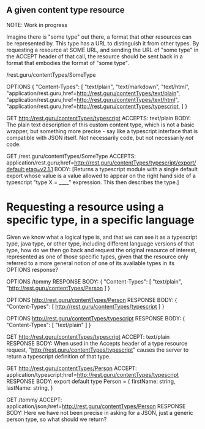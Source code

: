 A given content type resource
-----------------------------

NOTE: Work in progress

Imagine there is "some type" out there, a format that other resources can be represented by. This type has a URL to distinguish it from other types. By
requesting a resource at SOME URL, and sending the URL of "some type" in the ACCEPT header of that call, the resource should be sent back in a format that
embodies the format of "some type".

/rest.guru/contentTypes/SomeType

OPTIONS
{
    "Content-Types": [
        "text/plain",
        "text/markdown",
        "text/html",
        "application/rest.guru;href=http://rest.guru/contentTypes/text/plain",
        "application/rest.guru;href=http://rest.guru/contentTypes/text/html",
        "application/rest.guru;href=http://rest.guru/contentTypes/typescript,
    ]
}

GET http://rest.guru/contentTypes/typescript
ACCEPTS: text/plain
BODY: The plain text description of this custom content type, which is not a basic wrapper, but something more
precise - say like a typescript interface that is compatible with JSON itself. Not necessarily code, but not necessarily
*not* code.

GET /rest.guru/contentTypes/SomeType
ACCEPTS: application/rest.guru;href=http://rest.guru/contentTypes/typescript/export/default;etag=v2.1.1
BODY: [Returns a typescript module with a single default export whose value is a value allowed to appear on the
      right hand side of a typescript "type X = ____" expression. This then describes the type.]


# Requesting a resource using a specific type, in a specific language

Given we know what a logical type is, and that we can see it as a typescript type, java type, or other type, including
different language versions of that type, how do we then go back and request the original resource of interest, represented
as one of those specific types, given that the resource only referred to a more general notion of one of its available
types in its OPTIONS response?

OPTIONS /tommy
RESPONSE BODY: {
    "Content-Types": [
        "text/plain",
        "http://rest.guru/contentTypes/Person
    ]
}

OPTIONS http://rest.guru/contentTypes/Person
RESPONSE BODY: {
    "Content-Types": [
        http://rest.guru/contentTypes/typescript
    ]
}

OPTIONS http://rest.guru/contentTypes/typescript
RESPONSE BODY: {
    "Content-Types": [
        "text/plain"
    ]
}

GET http://rest.guru/contentTypes/typescript
ACCEPT: text/plain
RESPONSE BODY:
    When used in the Accepts header of a type resource request, "http://rest.guru/contentTypes/typescript" causes the
    server to return a typescript definition of that type.

GET http://rest.guru/contentTypes/Person
ACCEPT: application/typescript;href=http://rest.guru/contentTypes/typescript
RESPONSE BODY:
    export default type Person = {
        firstName: string,
        lastName: string,
    }

GET /tommy
ACCEPT: application/json;href=http://rest.guru/contentTypes/Person
RESPONSE BODY: 
    Here we have not been precise in asking for a JSON, just a generic person type, so what should we return?
